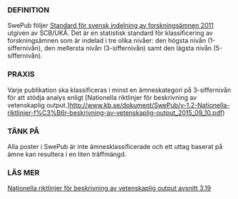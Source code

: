 ### DEFINITION
SwePub följer [Standard för svensk indelning av forskningsämnen 2011](http://www.scb.se/sv_/Dokumentation/Klassifikationer-och-standarder/Standard-for-svensk-indelning-av-forskningsamnen-2011/) utgiven av SCB/UKÄ. Det är en statistisk standard för klassificering av forskningsämnen som är indelad i tre olika nivåer: den högsta nivån (1-siffernivån), den mellersta nivån (3-siffernivån) samt den lägsta nivån (5-siffernivån). 

### PRAXIS
Varje publikation ska klassificeras i minst en ämneskategori på 3-siffernivån för att stödja analys enligt [Nationella riktlinjer för beskrivning av vetenskaplig output.]http://www.kb.se/dokument/SwePub/v-1.2-Nationella-riktlinjer-f%C3%B6r-beskrivning-av-vetenskaplig-output_2015_09_10.pdf)

### TÄNK PÅ
Alla poster i SwePub är inte ämnesklassificerade och ett uttag baserat på ämne kan resultera i en liten träffmängd. 

### LÄS MER
[Nationella riktlinjer för beskrivning av vetenskaplig output avsnitt 3.19](http://www.kb.se/dokument/SwePub/v-1.2-Nationella-riktlinjer-f%C3%B6r-beskrivning-av-vetenskaplig-output_2015_09_10.pdf)
